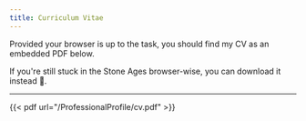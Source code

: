 ```yaml
---
title: Curriculum Vitae
---
```


Provided your browser is up to the task, you should find my CV as an embedded PDF below.

If you're still stuck in the Stone Ages browser-wise, you can download it instead 📃.

---

{{< pdf url="/ProfessionalProfile/cv.pdf" >}}